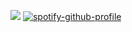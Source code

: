 ![](https://komarev.com/ghpvc/?username=6ullets&label=♡+secret+bullets&color=3f7584&style=plastic)
[![spotify-github-profile](https://spotify-github-profile.kittinanx.com/api/view?uid=i1je2esxndrf96zzbt62kv7lg&cover_image=true&theme=natemoo-re&show_offline=true&background_color=000000&interchange=false&bar_color=4e90b1&bar_color_cover=true)](https://github.com/kittinan/spotify-github-profile)
